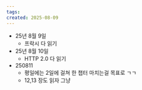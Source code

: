 ```yaml
---
tags: 
created: 2025-08-09
---
```

- 25년 8월 9일
	- 프락시 다 읽기
- 25년 8월 10일
	- HTTP 2.0 다 읽기
- 250811
	- 평일에는 2일에 걸쳐 한 챕터 마치는걸 목표로 ㄱㄱ
	- 12,13 장도 읽자 그냥

